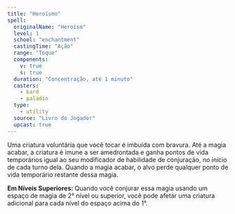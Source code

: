 ```yaml
---
title: "Heroísmo"
spell:
  originalName: "Heroism"
  level: 1
  school: "enchantment"
  castingTime: "Ação"
  range: "Toque"
  components:
    v: true
    s: true
  duration: "Concentração, até 1 minuto"
  casters:
    - bard
    - paladin
  type:
    - utility
  source: "Livro do Jogador"
  upcast: true
---
```


Uma criatura voluntária que você tocar é imbuída com bravura. Até a magia acabar, a criatura é imune a ser amedrontada e ganha pontos de vida temporários igual ao seu modificador de habilidade de conjuração, no início de cada turno dela. Quando a magia acabar, o alvo perde qualquer ponto de vida temporário restante dessa magia.

**Em Níveis Superiores:** Quando você conjurar essa magia usando um espaço de magia de 2° nível ou superior, você pode afetar uma criatura adicional para cada nível do espaço acima do 1°.
